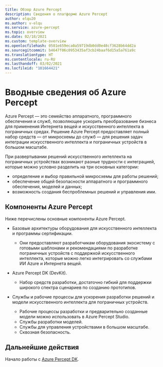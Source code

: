 ```yaml
---
title: Обзор Azure Percept
description: Сведения о платформе Azure Percept
author: elqu20
ms.author: v-elqu
ms.service: azure-percept
ms.topic: overview
ms.date: 02/18/2021
ms.custom: template-overview
ms.openlocfilehash: 0581e659eca0a59719db0dd0e48cf3628b64dd2a
ms.sourcegitcommit: b4647f06c0953435af3cb24baaf6d15a5a761a9c
ms.translationtype: HT
ms.contentlocale: ru-RU
ms.lasthandoff: 03/02/2021
ms.locfileid: "101664421"
---
```

# <a name="introduction-to-azure-percept"></a>Вводные сведения об Azure Percept

Azure Percept — это семейство аппаратного, программного обеспечения и служб, позволяющее ускорить преобразование бизнеса для применения Интернета вещей и искусственного интеллекта в пограничных средах. Решение Azure Percept предоставляет полный набор средств — от микросхемы до служб — для решения задач интеграции искусственного интеллекта и пограничных устройств в большом масштабе.  

При развертывании решений искусственного интеллекта на пограничных устройствах возникают разные трудности с интеграцией, которые можно условно разделить на три основных категории:

- определение и выбор правильной микросхемы для работы решений;
- обеспечение общей безопасности аппаратного и программного обеспечения, моделей и данных;
- возможность создания беспроблемных решений и управления ими.

## <a name="components-of-azure-percept"></a>Компоненты Azure Percept

Ниже перечислены основные компоненты Azure Percept.

- Базовые архитектуры оборудования для искусственного интеллекта и программы сертификации.

    - Они предоставляют разработчикам оборудования экосистему с готовыми шаблонами и рекомендациями по разработке пограничных устройств с поддержкой искусственного интеллекта, которые можно легко интегрировать со службами ИИ Azure и Интернета вещей.

- Azure Percept DK (DevKit).

    - Набор средств разработки, достаточно гибкий для поддержки широкого спектра сценариев по созданию прототипов.

- Службы и рабочие процессы для ускорения разработки решений и модели искусственного интеллекта для пограничных устройств.

    - Рабочие процессы разработки и предварительно созданные модели можно использовать в Azure Percept Studio.
    - Службы разработки моделей.
    - Службы для управления устройствами в большом масштабе.
    - Сквозная безопасность.

## <a name="next-steps"></a>Дальнейшие действия

Начало работы с [Azure Percept DK](./overview-azure-percept-dk.md).